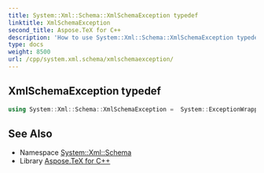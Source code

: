 ```yaml
---
title: System::Xml::Schema::XmlSchemaException typedef
linktitle: XmlSchemaException
second_title: Aspose.TeX for C++
description: 'How to use System::Xml::Schema::XmlSchemaException typedef in C++.'
type: docs
weight: 8500
url: /cpp/system.xml.schema/xmlschemaexception/
---
```

## XmlSchemaException typedef




```cpp
using System::Xml::Schema::XmlSchemaException =  System::ExceptionWrapper<Details_XmlSchemaException>
```

## See Also

* Namespace [System::Xml::Schema](../)
* Library [Aspose.TeX for C++](../../)
